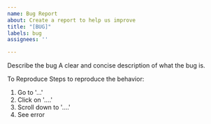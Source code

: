 ```yaml
---
name: Bug Report
about: Create a report to help us improve
title: "[BUG]"
labels: bug
assignees: ''

---
```


Describe the bug
A clear and concise description of what the bug is.

To Reproduce
Steps to reproduce the behavior:

1. Go to '...'
2. Click on '....'
3. Scroll down to '....'
4. See error
